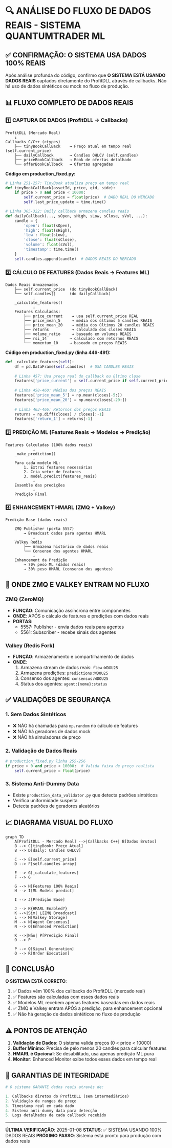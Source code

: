 # 🔍 ANÁLISE DO FLUXO DE DADOS REAIS - SISTEMA QUANTUMTRADER ML

## ✅ CONFIRMAÇÃO: O SISTEMA USA DADOS 100% REAIS

Após análise profunda do código, confirmo que **O SISTEMA ESTÁ USANDO DADOS REAIS** captados diretamente do ProfitDLL através de callbacks. Não há uso de dados sintéticos ou mock no fluxo de produção.

## 📊 FLUXO COMPLETO DE DADOS REAIS

### 1️⃣ CAPTURA DE DADOS (ProfitDLL → Callbacks)

```
ProfitDLL (Mercado Real)
    ↓
Callbacks C/C++ (ctypes)
    ├── tinyBookCallBack    → Preço atual em tempo real (self.current_price)
    ├── dailyCallback       → Candles OHLCV (self.candles)
    ├── priceBookCallback   → Book de ofertas detalhado
    └── offerBookCallback   → Ofertas agregadas
```

**Código em production_fixed.py:**

```python
# Linha 251-257: TinyBook atualiza preço em tempo real
def tinyBookCallBack(assetId, price, qtd, side):
    if price > 0 and price < 10000:
        self.current_price = float(price)  # DADO REAL DO MERCADO
        self.last_price_update = time.time()

# Linha 305-322: Daily callback armazena candles reais
def dailyCallback(..., sOpen, sHigh, sLow, sClose, sVol, ...):
    candle = {
        'open': float(sOpen),
        'high': float(sHigh), 
        'low': float(sLow),
        'close': float(sClose),
        'volume': float(sVol),
        'timestamp': time.time()
    }
    self.candles.append(candle)  # DADOS REAIS DO MERCADO
```

### 2️⃣ CÁLCULO DE FEATURES (Dados Reais → Features ML)

```
Dados Reais Armazenados
    ├── self.current_price  (do tinyBookCallBack)
    └── self.candles[]      (do dailyCallback)
            ↓
    _calculate_features()
            ↓
    Features Calculadas:
        ├── price_current    → usa self.current_price REAL
        ├── price_mean_5     → média dos últimos 5 candles REAIS
        ├── price_mean_20    → média dos últimos 20 candles REAIS
        ├── returns          → calculado dos closes REAIS
        ├── volume_ratio     → baseado em volumes REAIS
        ├── rsi_14          → calculado com retornos REAIS
        └── momentum_10     → baseado em preços REAIS
```

**Código em production_fixed.py (linha 446-491):**

```python
def _calculate_features(self):
    df = pd.DataFrame(self.candles)  # USA CANDLES REAIS
    
    # Linha 457: Usa preço real do callback ou último close
    features['price_current'] = self.current_price if self.current_price > 0 else closes[-1]
    
    # Linha 458-460: Médias dos preços REAIS
    features['price_mean_5'] = np.mean(closes[-5:])
    features['price_mean_20'] = np.mean(closes[-20:])
    
    # Linha 463-466: Retornos dos preços REAIS
    returns = np.diff(closes) / closes[:-1]
    features['return_1'] = returns[-1]
```

### 3️⃣ PREDIÇÃO ML (Features Reais → Modelos → Predição)

```
Features Calculadas (100% dados reais)
            ↓
    _make_prediction()
            ↓
    Para cada modelo ML:
        1. Extrai features necessárias
        2. Cria vetor de features
        3. model.predict(features_reais)
            ↓
    Ensemble das predições
            ↓
    Predição Final
```

### 4️⃣ ENHANCEMENT HMARL (ZMQ + Valkey)

```
Predição Base (dados reais)
            ↓
    ZMQ Publisher (porta 5557)
        → Broadcast dados para agentes HMARL
            ↓
    Valkey Redis
        ├── Armazena histórico de dados reais
        └── Consenso dos agentes HMARL
            ↓
    Enhancement da Predição
        → 70% peso ML (dados reais)
        → 30% peso HMARL (consenso dos agentes)
```

## 🔄 ONDE ZMQ E VALKEY ENTRAM NO FLUXO

### ZMQ (ZeroMQ)
- **FUNÇÃO**: Comunicação assíncrona entre componentes
- **ONDE**: APÓS o cálculo de features e predições com dados reais
- **PORTAS**:
  - 5557: Publisher - envia dados reais para agentes
  - 5561: Subscriber - recebe sinais dos agentes

### Valkey (Redis Fork)
- **FUNÇÃO**: Armazenamento e compartilhamento de dados
- **ONDE**: 
  1. Armazena stream de dados reais: `flow:WDOU25`
  2. Armazena predições: `predictions:WDOU25`
  3. Consenso dos agentes: `consensus:WDOU25`
  4. Status dos agentes: `agent:{nome}:status`

## ✅ VALIDAÇÕES DE SEGURANÇA

### 1. Sem Dados Sintéticos
- ❌ NÃO há chamadas para `np.random` no cálculo de features
- ❌ NÃO há geradores de dados mock
- ❌ NÃO há simuladores de preço

### 2. Validação de Dados Reais
```python
# production_fixed.py linha 255-256
if price > 0 and price < 10000:  # Valida faixa de preço realista
    self.current_price = float(price)
```

### 3. Sistema Anti-Dummy Data
- Existe `production_data_validator.py` que detecta padrões sintéticos
- Verifica uniformidade suspeita
- Detecta padrões de geradores aleatórios

## 📈 DIAGRAMA VISUAL DO FLUXO

```mermaid
graph TD
    A[ProfitDLL - Mercado Real] -->|Callbacks C++| B[Dados Brutos]
    B --> C[tinyBook: Preço Atual]
    B --> D[daily: Candles OHLCV]
    
    C --> E[self.current_price]
    D --> F[self.candles array]
    
    E --> G[_calculate_features]
    F --> G
    
    G --> H[Features 100% Reais]
    H --> I[ML Models predict]
    
    I --> J[Predição Base]
    
    J --> K{HMARL Enabled?}
    K -->|Sim| L[ZMQ Broadcast]
    L --> M[Valkey Storage]
    M --> N[Agent Consensus]
    N --> O[Enhanced Prediction]
    
    K -->|Não| P[Predição Final]
    O --> P
    
    P --> Q[Signal Generation]
    Q --> R[Order Execution]
```

## 🎯 CONCLUSÃO

**O SISTEMA ESTÁ CORRETO**: 
1. ✅ Dados vêm 100% dos callbacks do ProfitDLL (mercado real)
2. ✅ Features são calculadas com esses dados reais
3. ✅ Modelos ML recebem apenas features baseadas em dados reais
4. ✅ ZMQ e Valkey entram APÓS a predição, para enhancement opcional
5. ✅ Não há geração de dados sintéticos no fluxo de produção

## ⚠️ PONTOS DE ATENÇÃO

1. **Validação de Dados**: O sistema valida preços (0 < price < 10000)
2. **Buffer Mínimo**: Precisa de pelo menos 20 candles para calcular features
3. **HMARL é Opcional**: Se desabilitado, usa apenas predição ML pura
4. **Monitor**: Enhanced Monitor exibe todos esses dados em tempo real

## 🔐 GARANTIAS DE INTEGRIDADE

```python
# O sistema GARANTE dados reais através de:

1. Callbacks diretos do ProfitDLL (sem intermediários)
2. Validação de ranges de preço
3. Timestamp real em cada dado
4. Sistema anti-dummy data para detecção
5. Logs detalhados de cada callback recebido
```

---

**ÚLTIMA VERIFICAÇÃO**: 2025-01-08
**STATUS**: ✅ SISTEMA USANDO 100% DADOS REAIS
**PRÓXIMO PASSO**: Sistema está pronto para produção com dados reais